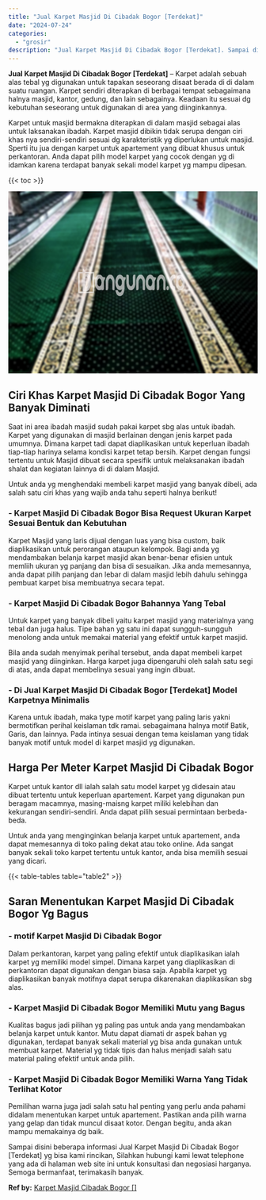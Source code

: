 ```yaml
---
title: "Jual Karpet Masjid Di Cibadak Bogor [Terdekat]"
date: "2024-07-24"
categories: 
  - "grosir"
description: "Jual Karpet Masjid Di Cibadak Bogor [Terdekat]. Sampai disini beberapa informasi Jual Karpet Masjid Di Cibadak Bogor [Terdekat] yg bisa kami rincikan, Sila..."
---
```


**Jual Karpet Masjid Di Cibadak Bogor \[Terdekat\]** – Karpet adalah sebuah alas tebal yg digunakan untuk tapakan seseorang disaat berada di di dalam suatu ruangan. Karpet sendiri diterapkan di berbagai tempat sebagaimana halnya masjid, kantor, gedung, dan lain sebagainya. Keadaan itu sesuai dg kebutuhan seseorang untuk digunakan di area yang diinginkannya.

Karpet untuk masjid bermakna diterapkan di dalam masjid sebagai alas untuk laksanakan ibadah. Karpet masjid dibikin tidak serupa dengan ciri khas nya sendiri-sendiri sesuai dg karakteristik yg diperlukan untuk masjid. Sperti itu jua dengan karpet untuk apartement yang dibuat khusus untuk perkantoran. Anda dapat pilih model karpet yang cocok dengan yg di idamkan karena terdapat banyak sekali model karpet yg mampu dipesan.

{{< toc >}}

![Jual Karpet Masjid Di Cibadak Bogor [Terdekat]](/images/grosir-karpet-murah-54.png)

## Ciri Khas Karpet Masjid Di Cibadak Bogor Yang Banyak Diminati

Saat ini area ibadah masjid sudah pakai karpet sbg alas untuk ibadah. Karpet yang digunakan di masjid berlainan dengan jenis karpet pada umumnya. Dimana karpet tadi dapat diaplikasikan untuk keperluan ibadah tiap-tiap harinya selama kondisi karpet tetap bersih. Karpet dengan fungsi tertentu untuk Masjid dibuat secara spesifik untuk melaksanakan ibadah shalat dan kegiatan lainnya di di dalam Masjid.

Untuk anda yg menghendaki membeli karpet masjid yang banyak dibeli, ada salah satu ciri khas yang wajib anda tahu seperti halnya berikut!

### \- Karpet Masjid Di Cibadak Bogor Bisa Request Ukuran Karpet Sesuai Bentuk dan Kebutuhan

Karpet Masjid yang laris dijual dengan luas yang bisa custom, baik diaplikasikan untuk perorangan ataupun kelompok. Bagi anda yg mendambakan belanja karpet masjid akan benar-benar efisien untuk memliih ukuran yg panjang dan bisa di sesuaikan. Jika anda memesannya, anda dapat pilih panjang dan lebar di dalam masjid lebih dahulu sehingga pembuat karpet bisa membuatnya secara tepat.

### \- Karpet Masjid Di Cibadak Bogor Bahannya Yang Tebal

Untuk karpet yang banyak dibeli yaitu karpet masjid yang materialnya yang tebal dan juga halus. Tipe bahan yg satu ini dapat sungguh-sungguh menolong anda untuk memakai material yang efektif untuk karpet masjid.

Bila anda sudah menyimak perihal tersebut, anda dapat membeli karpet masjid yang diinginkan. Harga karpet juga dipengaruhi oleh salah satu segi di atas, anda dapat membelinya sesuai yang ingin dibuat.

### \- Di Jual Karpet Masjid Di Cibadak Bogor \[Terdekat\] Model Karpetnya Minimalis

Karena untuk ibadah, maka type motif karpet yang paling laris yakni bermotifkan perihal keislaman tdk ramai. sebagaimana halnya motif Batik, Garis, dan lainnya. Pada intinya sesuai dengan tema keislaman yang tidak banyak motif untuk model di karpet masjid yg digunakan.

## Harga Per Meter Karpet Masjid Di Cibadak Bogor

Karpet untuk kantor dll ialah salah satu model karpet yg didesain atau dibuat tertentu untuk keperluan apartement. Karpet yang digunakan pun beragam macamnya, masing-maisng karpet miliki kelebihan dan kekurangan sendiri-sendiri. Anda dapat pilih sesuai permintaan berbeda-beda.

Untuk anda yang menginginkan belanja karpet untuk apartement, anda dapat memesannya di toko paling dekat atau toko online. Ada sangat banyak sekali toko karpet tertentu untuk kantor, anda bisa memilih sesuai yang dicari.

{{< table-tables table="table2" >}}

## Saran Menentukan Karpet Masjid Di Cibadak Bogor Yg Bagus

### \- motif Karpet Masjid Di Cibadak Bogor

Dalam perkantoran, karpet yang paling efektif untuk diaplikasikan ialah karpet yg memiliki model simpel. Dimana karpet yang diaplikasikan di perkantoran dapat digunakan dengan biasa saja. Apabila karpet yg diaplikasikan banyak motifnya dapat serupa dikarenakan diaplikasikan sbg alas.

### \- Karpet Masjid Di Cibadak Bogor Memiliki Mutu yang Bagus

Kualitas bagus jadi pilihan yg paling pas untuk anda yang mendambakan belanja karpet untuk kantor. Mutu dapat diamati dr aspek bahan yg digunakan, terdapat banyak sekali material yg bisa anda gunakan untuk membuat karpet. Material yg tidak tipis dan halus menjadi salah satu material paling efektif untuk anda pilih.

### \- Karpet Masjid Di Cibadak Bogor Memiliki Warna Yang Tidak Terlihat Kotor

Pemilihan warna juga jadi salah satu hal penting yang perlu anda pahami didalam menentukan karpet untuk apartement. Pastikan anda pilih warna yang gelap dan tidak muncul disaat kotor. Dengan begitu, anda akan mampu memakainya dg baik.

Sampai disini beberapa informasi Jual Karpet Masjid Di Cibadak Bogor \[Terdekat\] yg bisa kami rincikan, Silahkan hubungi kami lewat telephone yang ada di halaman web site ini untuk konsultasi dan negosiasi harganya. Semoga bermanfaat, terimakasih banyak.

**Ref by:**  [Karpet Masjid Cibadak Bogor []](https://id.wikipedia.org/wiki/Karpet)
